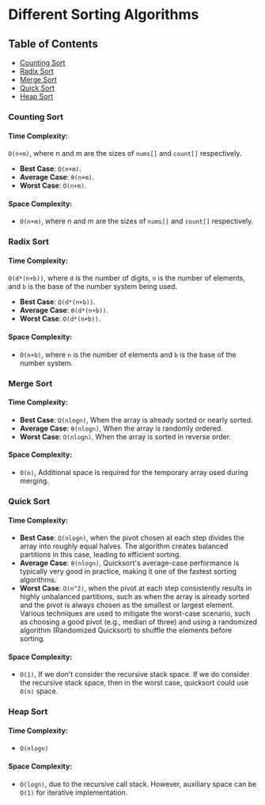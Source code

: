
# Different Sorting Algorithms

## Table of Contents

- [Counting Sort]()
- [Radix Sort]()
- [Merge Sort]()
- [Quick Sort]()
- [Heap Sort]()

### Counting Sort

#### Time Complexity:

`O(n+m)`, where n and m are the sizes of `nums[]` and `count[]` respectively.

- **Best Case**: `Ω(n+m)`.
- **Average Case**: `θ(n+m)`.
- **Worst Case**: `O(n+m)`.

#### Space Complexity:
- `O(n+m)`, where n and m are the sizes of `nums[]` and `count[]` respectively.


### Radix Sort

#### Time Complexity:

`O(d*(n+b))`, where `d` is the number of digits, `n` is the number of elements, and `b` is the base of the number system being used.

- **Best Case**: `Ω(d*(n+b))`.
- **Average Case**: `θ(d*(n+b))`.
- **Worst Case**: `O(d*(n+b))`.

#### Space Complexity:
- `O(n+b)`, where `n` is the number of elements and `b` is the base of the number system.

### Merge Sort

#### Time Complexity:

- **Best Case**: `Ω(nlogn)`, When the array is already sorted or nearly sorted.
- **Average Case**: `θ(nlogn)`, When the array is randomly ordered.
- **Worst Case**: `O(nlogn)`, When the array is sorted in reverse order.

#### Space Complexity:
- `O(n)`, Additional space is required for the temporary array used during merging.

### Quick Sort

#### Time Complexity:

- **Best Case**: `Ω(nlogn)`, when the pivot chosen at each step divides the array into roughly equal halves. The algorithm creates balanced partitions in this case, leading to efficient sorting.
- **Average Case**: `θ(nlogn)`, Quicksort's average-case performance is typically very good in practice, making it one of the fastest sorting algorithms.
- **Worst Case**: `O(n^2)`, when the pivot at each step consistently results in highly unbalanced partitions, such as when the array is already sorted and the pivot is always chosen as the smallest or largest element. Various techniques are used to mitigate the worst-case scenario, such as choosing a good pivot (e.g., median of three) and using a randomized algorithm (Randomized Quicksort) to shuffle the elements before sorting.

#### Space Complexity:
- `O(1)`, If we don't consider the recursive stack space. If we do consider the recursive stack space, then in the worst case, quicksort could use `O(n)` space.

### Heap Sort

#### Time Complexity:

- `O(nlogn)` 

#### Space Complexity:
- `O(logn)`, due to the recursive call stack. However, auxiliary space can be `O(1)` for iterative implementation.

